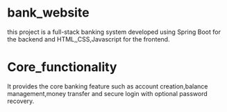 # bank_website
this project is a full-stack banking system developed using Spring Boot for the backend and HTML,,CSS,Javascript for the frontend.
# Core_functionality
It provides the core banking feature such as account creation,balance management,money transfer and secure login with optional password recovery.

